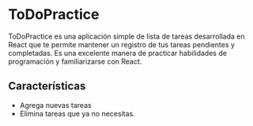 # ToDoPractice

ToDoPractice es una aplicación simple de lista de tareas desarrollada en React que te permite mantener un registro de tus tareas pendientes y completadas. Es una excelente manera de practicar habilidades de programación y familiarizarse con React.

## Características

- Agrega nuevas tareas 
- Elimina tareas que ya no necesitas.


